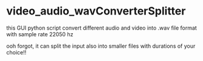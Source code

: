 # video_audio_wavConverterSplitter
this GUI python script convert different audio and video into .wav file format with  sample rate 22050 hz

ooh forgot, it can split the input also into smaller files with durations of your choice!!
